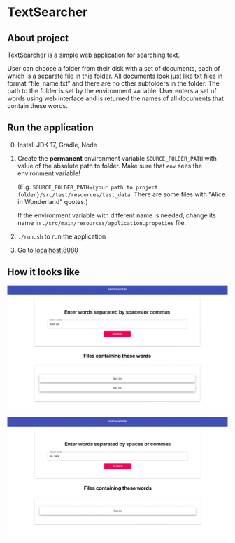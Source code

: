 # TextSearcher

## About project
TextSearcher is a simple web application for searching text.

User can choose a folder from their disk with a set of documents, each of which is a separate file in this folder.
All documents look just like txt files in format “file_name.txt” and there are no other subfolders in the folder.
The path to the folder is set by the environment variable. 
User enters a set of words using web interface and is returned the names of all documents that contain these words.

## Run the application
0. Install JDK 17, Gradle, Node
1. Create the **permanent** environment variable `SOURCE_FOLDER_PATH` with value of the absolute path to folder.
   Make sure that `env` sees the environment variable!

   (E.g. `SOURCE_FOLDER_PATH={your path to project folder}/src/test/resources/test_data`. There are some files with "Alice in Wonderland" quotes.)

   If the environment variable with different name is needed, change its name in `./src/main/resources/application.propeties` file.
2. `./run.sh` to run the application
3. Go to [localhost:8080](http://localhost:8080/) 


## How it looks like

![example 1](./images/img.png)


![example 2](./images/img_1.png)





